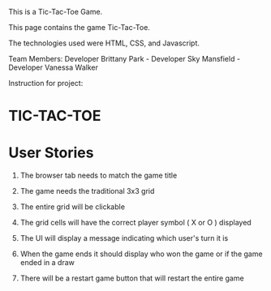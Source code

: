 This is a Tic-Tac-Toe Game.

This page contains the game Tic-Tac-Toe.

The technologies used were HTML, CSS, and Javascript.

Team Members: Developer Brittany Park - Developer Sky Mansfield - Developer Vanessa Walker

Instruction for project:

# TIC-TAC-TOE

# User Stories

1. The browser tab needs to match the game title

2. The game needs the traditional 3x3 grid

3. The entire grid will be clickable

4. The grid cells will have the correct player symbol ( X or O ) displayed

5. The UI will display a message indicating which user's turn it is

6. When the game ends it should display who won the game or if the game ended in a draw

7. There will be a restart game button that will restart the entire game

